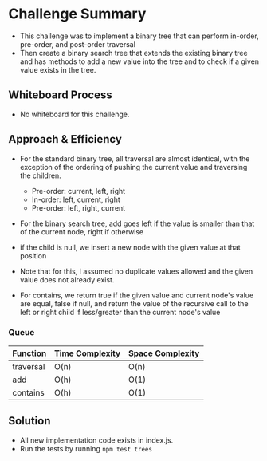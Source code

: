 # Challenge Summary

- This challenge was to implement a binary tree that can perform in-order, pre-order, and post-order traversal
- Then create a binary search tree that extends the existing binary tree and has methods to add a new value into the tree and to check if a given value exists in the tree.

## Whiteboard Process

- No whiteboard for this challenge.

## Approach & Efficiency

- For the standard binary tree, all traversal are almost identical, with the exception of the ordering of pushing the current value and traversing the children.
  - Pre-order: current, left, right
  - In-order: left, current, right
  - Pre-order: left, right, current

- For the binary search tree, add goes left if the value is smaller than that of the current node, right if otherwise
- if the child is null, we insert a new node with the given value at that position
- Note that for this, I assumed no duplicate values allowed and the given value does not already exist.
- For contains, we return true if the given value and current node's value are equal, false if null, and return the value of the recursive call to the left or right child if less/greater than the current node's value

### Queue

| Function | Time Complexity | Space Complexity |
| --- | --- | --- |
| traversal | O(n) | O(n) |
| add | O(h) | O(1) |
| contains | O(h) | O(1) |

## Solution

- All new implementation code exists in index.js.
- Run the tests by running `npm test trees`
